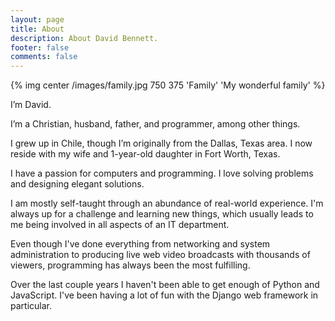 ```yaml
---
layout: page
title: About
description: About David Bennett.
footer: false
comments: false
---
```

{% img center /images/family.jpg 750 375 'Family' 'My wonderful family' %}

I’m David.

I’m a Christian, husband, father, and programmer, among other things.

I grew up in Chile, though I’m originally from the Dallas, Texas area. I now
reside with my wife and 1-year-old daughter in Fort Worth, Texas.

I have a passion for computers and programming. I love solving problems and
designing elegant solutions.

I am mostly self-taught through an abundance of real-world experience. I'm
always up for a challenge and learning new things, which usually leads to me
being involved in all aspects of an IT department.

Even though I've done everything from networking and system administration to
producing live web video broadcasts with thousands of viewers, programming has
always been the most fulfilling.

Over the last couple years I haven't been able to get enough of Python
and JavaScript. I've been having a lot of fun with the Django web framework in
particular.
